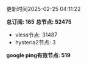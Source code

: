 更新时间2025-02-25 04:11:22

**总订阅: 165**
**总节点: 52475**
- vless节点: 31487
- hysteria2节点: 3

**google ping有效节点: 519**
